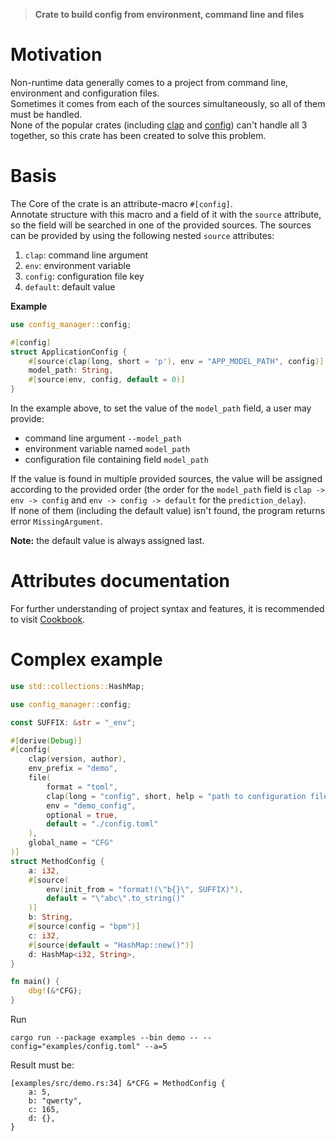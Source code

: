 > **Crate to build config from environment, command line and files**
# Motivation
Non-runtime data generally comes to a project from
command line, environment and configuration files.\
Sometimes it comes from each of the sources simultaneously,
so all of them must be handled.\
None of the popular crates (including [clap](https://docs.rs/clap/latest/clap/) and [config](https://docs.rs/config/latest/config/))
can't handle all 3 together, so this crate has been created to solve this problem.

# Basis
The Core of the crate is an attribute-macro `#[config]`. \
Annotate structure with this macro and a field of it with the `source` attribute,
so the field will be searched in one of the provided sources. The sources can be provided by using the following nested `source` attributes:
1. `clap`: command line argument
2. `env`: environment variable
3. `config`: configuration file key
4. `default`: default value

**Example**
```rust
use config_manager::config;

#[config]
struct ApplicationConfig {
    #[source(clap(long, short = 'p'), env = "APP_MODEL_PATH", config)]
    model_path: String,
    #[source(env, config, default = 0)]
}
```
In the example above, to set the value of the `model_path` field, a user may provide:
- command line argument `--model_path`
- environment variable named `model_path`
- configuration file containing field `model_path`

If the value is found in multiple provided sources, the value will be assigned according to the provided order
(the order for the `model_path` field is `clap -> env -> config` and `env -> config -> default` for the `prediction_delay`). \
If none of them (including the default value) isn't found, the program returns error `MissingArgument`.

**Note:** the default value is always assigned last.

# Attributes documentation
For further understanding of project syntax and features, it is recommended to visit [Cookbook](./cookbook.md).

# Complex example
```rust
use std::collections::HashMap;

use config_manager::config;

const SUFFIX: &str = "_env";

#[derive(Debug)]
#[config(
    clap(version, author),
    env_prefix = "demo",
    file(
        format = "toml",
        clap(long = "config", short, help = "path to configuration file"),
        env = "demo_config",
        optional = true,
        default = "./config.toml"
    ),
    global_name = "CFG"
)]
struct MethodConfig {
    a: i32,
    #[source(
        env(init_from = "format!(\"b{}\", SUFFIX)"),
        default = "\"abc\".to_string()"
    )]
    b: String,
    #[source(config = "bpm")]
    c: i32,
    #[source(default = "HashMap::new()")]
    d: HashMap<i32, String>,
}

fn main() {
    dbg!(&*CFG);
}
```
Run
```console
cargo run --package examples --bin demo -- --config="examples/config.toml" --a=5
```
Result must be:
```console
[examples/src/demo.rs:34] &*CFG = MethodConfig {
    a: 5,
    b: "qwerty",
    c: 165,
    d: {},
}
```
